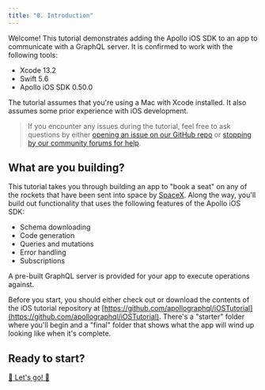 ```yaml
---
title: "0. Introduction"
---
```


Welcome! This tutorial demonstrates adding the Apollo iOS SDK to an app to communicate with a GraphQL server. It is confirmed to work with the following tools:

- Xcode 13.2
- Swift 5.6
- Apollo iOS SDK 0.50.0

The tutorial assumes that you're using a Mac with Xcode installed. It also assumes some prior experience with iOS development.

> If you encounter any issues during the tutorial, feel free to ask questions by either [opening an issue on our GitHub repo](https://github.com/apollographql/apollo-ios/issues) or [stopping by our community forums for help](https://community.apollographql.com).

## What are you building?

This tutorial takes you through building an app to "book a seat" on any of the rockets that have been sent into space by [SpaceX](https://www.spacex.com/). Along the way, you'll build out functionality that uses the following features of the Apollo iOS SDK:

* Schema downloading
* Code generation
* Queries and mutations
* Error handling
* Subscriptions

A pre-built GraphQL server is provided for your app to execute operations against. 

Before you start, you should either check out or download the contents of the iOS tutorial repository at [https://github.com/apollographql/iOSTutorial](https://github.com/apollographql/iOSTutorial). There's a "starter" folder where you'll begin and a "final" folder that shows what the app will wind up looking like when it's complete. 

## Ready to start?

[🚀 Let's go! 🚀](./tutorial-add-sdk)

